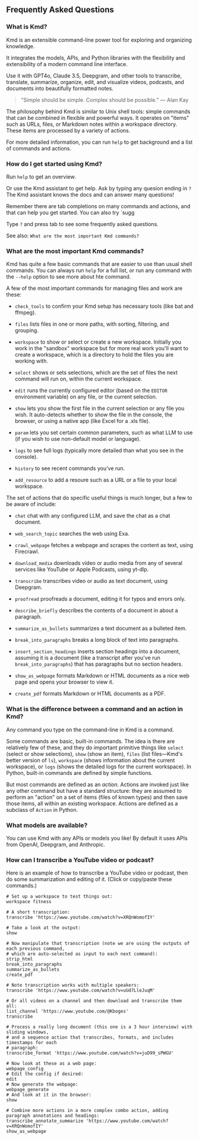 ## Frequently Asked Questions

### What is Kmd?

Kmd is an extensible command-line power tool for exploring and organizing knowledge.

It integrates the models, APIs, and Python libraries with the flexibility and extensibility
of a modern command line interface.

Use it with GPT4o, Claude 3.5, Deepgram, and other tools to transcribe, translate,
summarize, organize, edit, and visualize videos, podcasts, and documents into beautifully
formatted notes.

> "Simple should be simple.
> Complex should be possible."
> — Alan Kay

The philosophy behind Kmd is similar to Unix shell tools: simple commands that can be
combined in flexible and powerful ways.
It operates on "items" such as URLs, files, or Markdown notes within a workspace directory.
These items are processed by a variety of actions.

For more detailed information, you can run `help` to get background and a list of commands
and actions.

### How do I get started using Kmd?

Run `help` to get an overview.

Or use the Kmd assistant to get help.
Ask by typing any quesion ending in `?` The Kmd assistant knows the docs and can answer many
questions!

Remember there are tab completions on many commands and actions, and that can help you get
started.
You can also try `sugg

Type `?` and press tab to see some frequently asked questions.

See also: `What are the most important Kmd commands?`

### What are the most important Kmd commands?

Kmd has quite a few basic commands that are easier to use than usual shell commands.
You can always run `help` for a full list, or run any command with the `--help` option to
see more about hte command.

A few of the most important commands for managing files and work are these:

- `check_tools` to confirm your Kmd setup has necessary tools (like bat and ffmpeg).

- `files` lists files in one or more paths, with sorting, filtering, and grouping.

- `workspace` to show or select or create a new workspace.
  Initially you work in the "sandbox" workspace but for more real work you'll want to create
  a workspace, which is a directory to hold the files you are working with.

- `select` shows or sets selections, which are the set of files the next command will run
  on, within the current workspace.

- `edit` runs the currently configured editor (based on the `EDITOR` environment variable)
  on any file, or the current selection.

- `show` lets you show the first file in the current selection or any file you wish.
  It auto-detects whether to show the file in the console, the browser, or using a native
  app (like Excel for a .xls file).

- `param` lets you set certain common parameters, such as what LLM to use (if you wish to
  use non-default model or language).

- `logs` to see full logs (typically more detailed than what you see in the console).

- `history` to see recent commands you've run.

- `add_resource` to add a resoure such as a URL or a file to your local workspace.

The set of actions that do specific useful things is much longer, but a few to be aware of
include:

- `chat` chat with any configured LLM, and save the chat as a chat document.

- `web_search_topic` searches the web using Exa.

- `crawl_webpage` fetches a webpage and scrapes the content as text, using Firecrawl.

- `download_media` downloads video or audio media from any of several services like YouTube
  or Apple Podcasts, using yt-dlp.

- `transcribe` transcribes video or audio as text document, using Deepgram.

- `proofread` proofreads a document, editing it for typos and errors only.

- `describe_briefly` describes the contents of a document in about a paragraph.

- `summarize_as_bullets` summarizes a text document as a bulleted item.

- `break_into_paragraphs` breaks a long block of text into paragraphs.

- `insert_section_headings` inserts section headings into a document, assuming it is a
  document (like a transcript after you've run `break_into_paragraphs`) that has paragraphs
  but no section headers.

- `show_as_webpage` formats Markdown or HTML documents as a nice web page and opens your
  browser to view it.

- `create_pdf` formats Markdown or HTML documents as a PDF.

### What is the difference between a command and an action in Kmd?

Any command you type on the command-line in Kmd is a command.

Some commands are basic, built-in commands.
The idea is there are relatively few of these, and they do important primitive things like
`select` (select or show selections), `show` (show an item), `files` (list files—Kmd's better
version of `ls`), `workspace` (shows information about the current workspace), or `logs`
(shows the detailed logs for the current workspace).
In Python, built-in commands are defined by simple functions.

But most commands are defined as an *action*. Actions are invoked just like any other
command but have a standard structure: they are assumed to perform an "action" on a set of
items (files of known types) and then save those items, all within an existing workspace.
Actions are defined as a subclass of `Action` in Python.

### What models are available?

You can use Kmd with any APIs or models you like!
By default it uses APIs from OpenAI, Deepgram, and Anthropic.

### How can I transcribe a YouTube video or podcast?

Here is an example of how to transcribe a YouTube video or podcast, then do some
summarization and editing of it.
(Click or copy/paste these commands.)

```shell
# Set up a workspace to test things out:
workspace fitness

# A short transcription:
transcribe 'https://www.youtube.com/watch?v=XRQnWomofIY'

# Take a look at the output:
show

# Now manipulate that transcription (note we are using the outputs of each previous command,
# which are auto-selected as input to each next command):
strip_html
break_into_paragraphs
summarize_as_bullets
create_pdf

# Note transcription works with multiple speakers:
transcribe 'https://www.youtube.com/watch?v=uUd7LleJuqM'

# Or all videos on a channel and then download and transcribe them all:
list_channel 'https://www.youtube.com/@Kboges'
transcribe

# Process a really long document (this one is a 3 hour interview) with sliding windows,
# and a sequence action that transcribes, formats, and includes timestamps for each
# paragraph:
transcribe_format 'https://www.youtube.com/watch?v=juD99_sPWGU'

# Now look at these as a web page:
webpage_config
# Edit the config if desired:
edit
# Now generate the webpage:
webpage_generate
# And look at it in the browser:
show

# Combine more actions in a more complex combo action, adding paragraph annotations and headings:
transcribe_annotate_summarize 'https://www.youtube.com/watch?v=XRQnWomofIY'
show_as_webpage
```
